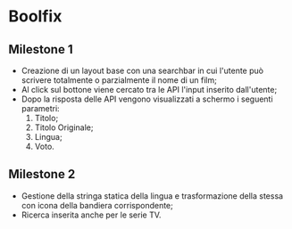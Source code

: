 # Boolfix

## Milestone 1
- Creazione di un layout base con una searchbar in cui l'utente può scrivere totalmente o parzialmente il nome di un film;
- Al click sul bottone viene cercato tra le API l'input inserito dall'utente;
- Dopo la risposta delle API vengono visualizzati a schermo i seguenti parametri: 
    1. Titolo;
    2. Titolo Originale;
    3. Lingua;
    4. Voto.

## Milestone 2
- Gestione della stringa statica della lingua e trasformazione della stessa con icona della bandiera corrispondente;
- Ricerca inserita anche per le serie TV.